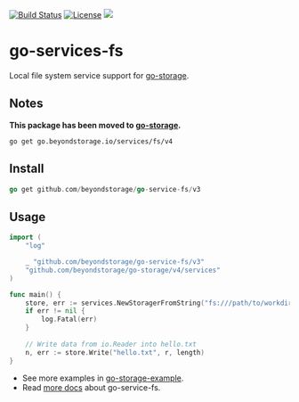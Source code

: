 [![Build Status](https://github.com/beyondstorage/go-service-fs/workflows/Unit%20Test/badge.svg?branch=master)](https://github.com/beyondstorage/go-service-fs/actions?query=workflow%3A%22Unit+Test%22)
[![License](https://img.shields.io/badge/license-apache%20v2-blue.svg)](https://github.com/Xuanwo/storage/blob/master/LICENSE)
[![](https://img.shields.io/matrix/beyondstorage@go-storage:matrix.org.svg?logo=matrix)](https://matrix.to/#/#beyondstorage@go-storage:matrix.org)

# go-services-fs

Local file system service support for [go-storage](https://github.com/beyondstorage/go-storage).

## Notes

**This package has been moved to [go-storage](https://github.com/beyondstorage/go-storage/tree/master/services/fs).**

```shell
go get go.beyondstorage.io/services/fs/v4
```

## Install

```go
go get github.com/beyondstorage/go-service-fs/v3
```

## Usage

```go
import (
	"log"

	_ "github.com/beyondstorage/go-service-fs/v3"
	"github.com/beyondstorage/go-storage/v4/services"
)

func main() {
	store, err := services.NewStoragerFromString("fs:///path/to/workdir")
	if err != nil {
		log.Fatal(err)
	}
	
	// Write data from io.Reader into hello.txt
	n, err := store.Write("hello.txt", r, length)
}
```

- See more examples in [go-storage-example](https://github.com/beyondstorage/go-storage-example).
- Read [more docs](https://beyondstorage.io/docs/go-storage/services/fs) about go-service-fs.
